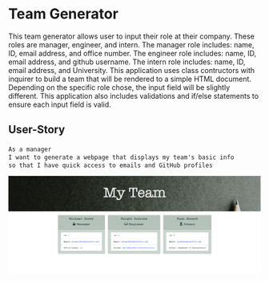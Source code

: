 # Team Generator

This team generator allows user to input their role at their company.  These roles are manager, engineer, and intern.  The manager role includes: name, ID, email address, and office number.  The engineer role includes: name, ID, email address, and github username.  The intern role includes: name, ID, email address, and University.  This application uses class contructors with inquirer to build a team that will be rendered to a simple HTML document.  Depending on the specific role chose, the input field will be slightly different.  This application also includes validations and if/else statements to ensure each input field is valid.  


## User-Story
```
As a manager
I want to generate a webpage that displays my team's basic info
so that I have quick access to emails and GitHub profiles
```
![homework.png](homework.png)
